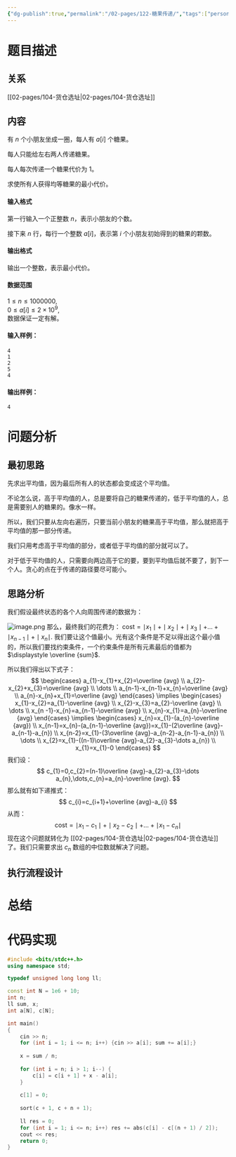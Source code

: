 ```yaml
---
{"dg-publish":true,"permalink":"/02-pages/122-糖果传递/","tags":["personal/blog","algorithm/greedy","algorithm/math"]}
---
```



# 题目描述
## 关系
[[02-pages/104-货仓选址\|02-pages/104-货仓选址]]
## 内容
有 $n$ 个小朋友坐成一圈，每人有 $a[i]$ 个糖果。

每人只能给左右两人传递糖果。

每人每次传递一个糖果代价为 $1$。

求使所有人获得均等糖果的最小代价。

#### 输入格式

第一行输入一个正整数 $n$，表示小朋友的个数。

接下来 $n$ 行，每行一个整数 $a[i]$，表示第 $i$ 个小朋友初始得到的糖果的颗数。

#### 输出格式

输出一个整数，表示最小代价。

#### 数据范围

$1 \le n \le 1000000$,  
$0 \le a[i] \le 2 \times 10^9$,  
数据保证一定有解。

#### 输入样例：

```
4
1
2
5
4
```

#### 输出样例：

```
4
```
# 问题分析
## 最初思路
先求出平均值，因为最后所有人的状态都会变成这个平均值。

不论怎么说，高于平均值的人，总是要将自己的糖果传递的，低于平均值的人，总是需要别人的糖果的。像水一样。

所以，我们只要从左向右遍历，只要当前小朋友的糖果高于平均值，那么就把高于平均值的那一部分传递。

我们只用考虑高于平均值的部分，或者低于平均值的部分就可以了。

对于低于平均值的人，只需要向两边高于它的要，要到平均值后就不要了，到下一个人。贪心的点在于传递的路径要尽可能小。


## 思路分析
我们假设最终状态的各个人向周围传递的数据为：

![image.png](https://yelanyanyu-img-bed.oss-cn-hangzhou.aliyuncs.com/img/blog/2024/03/20240319184455.png)
那么，最终我们的花费为： $\text{cost}=\displaystyle \mid x_{1}\mid+\mid x_{2}\mid+\mid x_{3}\mid+\dots+\mid x_{n-1}\mid+\mid x_{n}\mid$. 我们要让这个值最小。光有这个条件是不足以得出这个最小值的，所以我们要找约束条件，一个约束条件是所有元素最后的值都为 $\displaystyle \overline {sum}$.

所以我们得出以下式子：
$$
\begin{cases}
a_{1}-x_{1}+x_{2}=\overline {avg} \\
a_{2}-x_{2}+x_{3}=\overline {avg} \\
\dots \\
a_{n-1}-x_{n-1}+x_{n}=\overline {avg} \\
a_{n}-x_{n}+x_{1}=\overline {avg}
\end{cases}
\implies
\begin{cases}
x_{1}-x_{2}=a_{1}-\overline {avg} \\
x_{2}-x_{3}=a_{2}-\overline {avg} \\
\dots \\
x_{n -1}-x_{n}=a_{n-1}-\overline {avg} \\
x_{n}-x_{1}=a_{n}-\overline {avg}
\end{cases}
\implies
\begin{cases}
x_{n}=x_{1}-(a_{n}-\overline {avg}) \\
x_{n-1}=x_{n}-(a_{n-1}-\overline {avg})=x_{1}-(2\overline {avg}-a_{n-1}-a_{n}) \\
x_{n-2}=x_{1}-(3\overline {avg}-a_{n-2}-a_{n-1}-a_{n}) \\
\dots \\
x_{2}=x_{1}-((n-1)\overline {avg}-a_{2}-a_{3}-\dots a_{n}) \\
x_{1}=x_{1}-0
\end{cases}
$$
我们设：
$$
c_{1}=0,c_{2}=(n-1)\overline {avg}-a_{2}-a_{3}-\dots a_{n},\dots,c_{n}=a_{n}-\overline {avg}.
$$
那么就有如下递推式：
$$
c_{i}=c_{i+1}+\overline {avg}-a_{i}
$$
从而：
$$
\text{cost}=\mid x_{1}-c_{1}\mid+\mid x_{2}-c_{2}\mid+\dots+\mid x_{1}-c_{n}\mid
$$
现在这个问题就转化为 [[02-pages/104-货仓选址\|02-pages/104-货仓选址]]了。我们只需要求出 $\displaystyle c_{n}$ 数组的中位数就解决了问题。
## 执行流程设计
# 总结

# 代码实现
```c++
#include <bits/stdc++.h>
using namespace std;

typedef unsigned long long ll;

const int N = 1e6 + 10;
int n; 
ll sum, x;
int a[N], c[N];

int main()
{
    cin >> n;
    for (int i = 1; i <= n; i++) {cin >> a[i]; sum += a[i];}
    
    x = sum / n;
    
    for (int i = n; i > 1; i--) {
        c[i] = c[i + 1] + x - a[i];
    }
    
    c[1] = 0;
    
    sort(c + 1, c + n + 1);
    
    ll res = 0;
    for (int i = 1; i <= n; i++) res += abs(c[i] - c[(n + 1) / 2]);
    cout << res;
    return 0;
}
```
